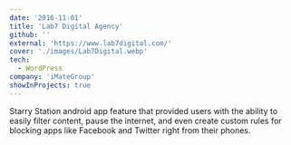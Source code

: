 ```yaml
---
date: '2016-11-01'
title: 'Lab7 Digital Agency'
github: ''
external: 'https://www.lab7digital.com/'
cover: './images/Lab7Digital.webp'
tech:
  - WordPress
company: 'iMateGroup'
showInProjects: true
---
```


Starry Station android app feature that provided users with the ability to easily filter content, pause the internet, and even create custom rules for blocking apps like Facebook and Twitter right from their phones.
